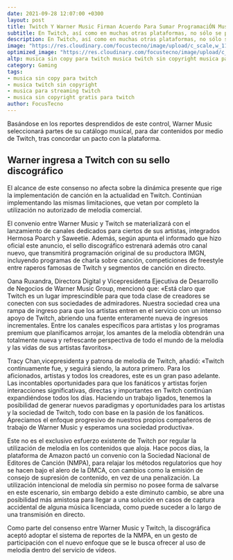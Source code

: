 ```yaml
---
date: 2021-09-28 12:07:00 +0300
layout: post
title: Twitch Y Warner Music Firman Acuerdo Para Sumar ProgramaciÓN Musical A La Plataforma
subtitle: En Twitch, así como en muchas otras plataformas, no sólo se prohíbe el uso de música sin la licencia correspondiente, sino que también se penaliza su utilización no autorizada.
description: En Twitch, así como en muchas otras plataformas, no sólo se prohíbe el uso de música sin la licencia correspondiente, sino que también se penaliza su utilización no autorizada. Musica sin copy para twitch
image: "https://res.cloudinary.com/focustecno/image/upload/c_scale,w_1133/v1632820230/twitch-y-warner-music-firman-acuerdo-para-sumar-programacion-musical-a-la-plataforma.jpg"
optimized_image: "https://res.cloudinary.com/focustecno/image/upload/c_scale,w_518/v1632820230/twitch-y-warner-music-firman-acuerdo-para-sumar-programacion-musical-a-la-plataforma.jpg"
altp: musica sin copy para twitch musica twitch sin copyright musica para streaming twitch musica sin copyright gratis para twitch musica para stream musica para twitch musica sin copyright para twitch musica con copyright twitch musica para twitch sin copyright twitch musica sin copyright canciones sin copyright twitch musica sin copyright twitch que musica puedo poner en twitch musica sin copyright para stream que musica se puede poner en twitch que musica se puede usar en twitch twitch tiene copyright twitch musica con copyright twitch copyright musica comandos de twitch musica spotify en twitch que pasa si pongo musica con copyright en twitch como evitar el copyright en twitch como poner musica en twitch xbox one musica sin copyright para twitch spotify copyright en twitch 2021 twitch musica twitch musica con copyright twitch musica sin copyright twitch musica in live twitch musica de fondo twitch musica direitos autorais twitch musica spotify comandos de twitch musica regole twitch musica ban twitch musica configurar twitch musica app twitch musica twitch musician twitch musical twitch musicas liberadas twitch copyright musica twitch tiene copyright musica twitch e musica twitch regole musica twitch ban musica twitch proibe musica twitch direitos autorais musica twitch sin musica twitch regras musica twitch derechos de autor musica 
category: Gaming
tags:
- musica sin copy para twitch
- musica twitch sin copyright
- musica para streaming twitch
- musica sin copyright gratis para twitch
author: FocusTecno
---
```

Basándose en los reportes desprendidos de este control, Warner Music seleccionará partes de su catálogo musical, para dar contenidos por medio de Twitch, tras concordar un pacto con la plataforma.

## Warner ingresa a Twitch con su sello discográfico

El alcance de este consenso no afecta sobre la dinámica presente que rige la implementación de canción en la actualidad en Twitch. Continúan implementando las mismas limitaciones, que vetan por completo la utilización no autorizado de melodía comercial.

El convenio entre Warner Music y Twitch se materializará con el lanzamiento de canales dedicados para ciertos de sus artistas, integrados Hermosa Poarch y Saweetie. Además, según apunta el informado que hizo oficial este anuncio, el sello discográfico estrenará además otro canal nuevo, que transmitirá programación original de su productora IMGN, incluyendo programas de charla sobre canción, competiciones de freestyle entre raperos famosas de Twitch y segmentos de canción en directo.

Oana Ruxandra, Directora Digital y Vicepresidenta Ejecutiva de Desarrollo de Negocios de Warner Music Group, mencionó que: «Está claro que Twitch es un lugar imprescindible para que toda clase de creadores se conecten con sus sociedades de admiradores. Nuestra sociedad crea una rampa de ingreso para que los artistas entren en el servicio con un intenso apoyo de Twitch, abriendo una fuente enteramente nueva de ingresos incrementales. Entre los canales específicos para artistas y los programas premium que planificamos arrojar, los amantes de la melodía obtendrán una totalmente nueva y refrescante perspectiva de todo el mundo de la melodía y las vidas de sus artistas favoritos».

Tracy Chan,vicepresidenta y patrona de melodía de Twitch, añadió: «Twitch continuamente fue, y seguirá siendo, la autora primero. Para los aficionados, artistas y todos los creadores, este es un gran paso adelante. Las incontables oportunidades para que los fanáticos y artistas forjen interacciones significativas, directas y importantes en Twitch continúan expandiéndose todos los días. Haciendo un trabajo ligados, tenemos la posibilidad de generar nuevos paradigmas y oportunidades para los artistas y la sociedad de Twitch, todo con base en la pasión de los fanáticos. Apreciamos el enfoque progresivo de nuestros propios compañeros de trabajo de Warner Music y esperamos una sociedad productiva».

Este no es el exclusivo esfuerzo existente de Twitch por regular la utilización de melodía en los contenidos que aloja. Hace pocos días, la plataforma de Amazon pactó un convenio con la Sociedad Nacional de Editores de Canción (NMPA), para relajar los métodos regulatorios que hoy se hacen bajo el alero de la DMCA, con cambios como la emisión de consejo de supresión de contenido, en vez de una penalización. La utilización intencional de melodía sin permiso no posee forma de salvarse en este escenario, sin embargo debido a este diminuto cambio, se abre una posibilidad más amistosa para llegar a una solución en casos de captura accidental de alguna música licenciada, como puede suceder a lo largo de una transmisión en directo.

Como parte del consenso entre Warner Music y Twitch, la discográfica aceptó adoptar el sistema de reportes de la NMPA, en un gesto de participación con el nuevo enfoque que se le busca ofrecer al uso de melodía dentro del servicio de vídeos. 
